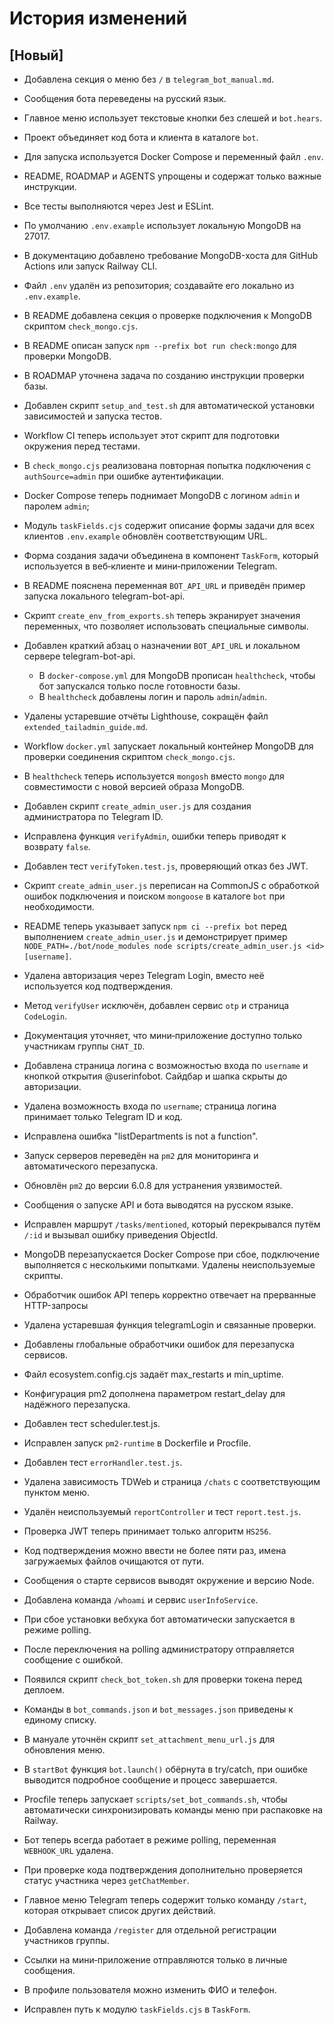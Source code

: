 <!-- Назначение файла: список основных изменений. -->

# История изменений

## [Новый]
- Добавлена секция о меню без `/` в `telegram_bot_manual.md`.
- Сообщения бота переведены на русский язык.
- Главное меню использует текстовые кнопки без слешей и `bot.hears`.

- Проект объединяет код бота и клиента в каталоге `bot`.
- Для запуска используется Docker Compose и переменный файл `.env`.
- README, ROADMAP и AGENTS упрощены и содержат только важные инструкции.
- Все тесты выполняются через Jest и ESLint.
- По умолчанию `.env.example` использует локальную MongoDB на 27017.
- В документацию добавлено требование MongoDB-хоста для GitHub Actions или запуск Railway CLI.
- Файл `.env` удалён из репозитория; создавайте его локально из `.env.example`.
- В README добавлена секция о проверке подключения к MongoDB скриптом `check_mongo.cjs`.
- В README описан запуск `npm --prefix bot run check:mongo` для проверки MongoDB.
- В ROADMAP уточнена задача по созданию инструкции проверки базы.
- Добавлен скрипт `setup_and_test.sh` для автоматической установки зависимостей и запуска тестов.
- Workflow CI теперь использует этот скрипт для подготовки окружения перед тестами.
- В `check_mongo.cjs` реализована повторная попытка подключения с `authSource=admin` при ошибке аутентификации.
- Docker Compose теперь поднимает MongoDB с логином `admin` и паролем `admin`;
- Модуль `taskFields.cjs` содержит описание формы задачи для всех клиентов
  `.env.example` обновлён соответствующим URL.
- Форма создания задачи объединена в компонент `TaskForm`, который используется
  в веб‑клиенте и мини‑приложении Telegram.
- В README пояснена переменная `BOT_API_URL` и приведён пример запуска
  локального telegram-bot-api.
- Скрипт `create_env_from_exports.sh` теперь экранирует значения переменных, что позволяет использовать специальные символы.
- Добавлен краткий абзац о назначении `BOT_API_URL` и локальном сервере telegram-bot-api.
  - В `docker-compose.yml` для MongoDB прописан `healthcheck`, чтобы бот запускался только после готовности базы.
  - В `healthcheck` добавлены логин и пароль `admin`/`admin`.
- Удалены устаревшие отчёты Lighthouse, сокращён файл `extended_tailadmin_guide.md`.
- Workflow `docker.yml` запускает локальный контейнер MongoDB для проверки
  соединения скриптом `check_mongo.cjs`.
- В `healthcheck` теперь используется `mongosh` вместо `mongo` для совместимости с новой версией образа MongoDB.
- Добавлен скрипт `create_admin_user.js` для создания администратора по Telegram ID.
- Исправлена функция `verifyAdmin`, ошибки теперь приводят к возврату `false`.
- Добавлен тест `verifyToken.test.js`, проверяющий отказ без JWT.
- Скрипт `create_admin_user.js` переписан на CommonJS с обработкой ошибок подключения и поиском `mongoose` в каталоге `bot` при необходимости.
- README теперь указывает запуск `npm ci --prefix bot` перед выполнением `create_admin_user.js` и демонстрирует пример `NODE_PATH=./bot/node_modules node scripts/create_admin_user.js <id> [username]`.
- Удалена авторизация через Telegram Login, вместо неё используется код подтверждения.
- Метод `verifyUser` исключён, добавлен сервис `otp` и страница `CodeLogin`.
- Документация уточняет, что мини‑приложение доступно только участникам группы `CHAT_ID`.
- Добавлена страница логина с возможностью входа по `username` и кнопкой открытия @userinfobot. Сайдбар и шапка скрыты до авторизации.
- Удалена возможность входа по `username`; страница логина принимает только Telegram ID и код.
- Исправлена ошибка "listDepartments is not a function".
- Запуск серверов переведён на `pm2` для мониторинга и автоматического перезапуска.
- Обновлён `pm2` до версии 6.0.8 для устранения уязвимостей.
- Сообщения о запуске API и бота выводятся на русском языке.
- Исправлен маршрут `/tasks/mentioned`, который перекрывался путём `/:id` и вызывал ошибку приведения ObjectId.
- MongoDB перезапускается Docker Compose при сбое, подключение выполняется с несколькими попытками. Удалены неиспользуемые скрипты.
- Обработчик ошибок API теперь корректно отвечает на прерванные HTTP-запросы

- Удалена устаревшая функция telegramLogin и связанные проверки.
- Добавлены глобальные обработчики ошибок для перезапуска сервисов.
- Файл ecosystem.config.cjs задаёт max_restarts и min_uptime.
- Конфигурация pm2 дополнена параметром restart_delay для надёжного перезапуска.
- Добавлен тест scheduler.test.js.
- Исправлен запуск `pm2-runtime` в Dockerfile и Procfile.
- Добавлен тест `errorHandler.test.js`.
- Удалена зависимость TDWeb и страница `/chats` с соответствующим пунктом меню.
- Удалён неиспользуемый `reportController` и тест `report.test.js`.
- Проверка JWT теперь принимает только алгоритм `HS256`.
- Код подтверждения можно ввести не более пяти раз, имена загружаемых файлов очищаются от пути.
- Сообщения о старте сервисов выводят окружение и версию Node.
- Добавлена команда `/whoami` и сервис `userInfoService`.
- При сбое установки вебхука бот автоматически запускается в режиме polling.
- После переключения на polling администратору отправляется сообщение с ошибкой.
- Появился скрипт `check_bot_token.sh` для проверки токена перед деплоем.
- Команды в `bot_commands.json` и `bot_messages.json` приведены к единому списку.
- В мануале уточнён скрипт `set_attachment_menu_url.js` для обновления меню.
- В `startBot` функция `bot.launch()` обёрнута в try/catch, при ошибке выводится подробное сообщение и процесс завершается.
- Procfile теперь запускает `scripts/set_bot_commands.sh`, чтобы автоматически
  синхронизировать команды меню при распаковке на Railway.
- Бот теперь всегда работает в режиме polling, переменная `WEBHOOK_URL` удалена.
- При проверке кода подтверждения дополнительно проверяется статус участника через `getChatMember`.
- Главное меню Telegram теперь содержит только команду `/start`, которая открывает список других действий.
- Добавлена команда `/register` для отдельной регистрации участников группы.
- Ссылки на мини‑приложение отправляются только в личные сообщения.
- В профиле пользователя можно изменить ФИО и телефон.


- Исправлен путь к модулю `taskFields.cjs` в `TaskForm`.
